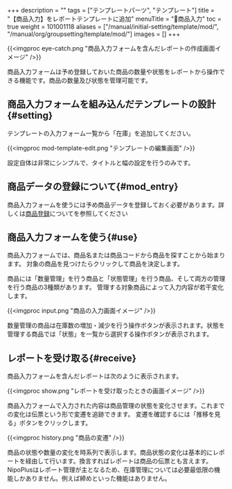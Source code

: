 +++
description = ""
tags = ["テンプレートパーツ", "テンプレート"]
title = "【商品入力】をレポートテンプレートに追加"
menuTitle = "🧩商品入力"
toc = true
weight = 101001118
aliases = ["/manual/initial-setting/template/mod/", "/manual/org/groupsetting/template/mod/"]
images = []
+++

{{<imgproc eye-catch.png "商品入力フォームを含んだレポートの作成画面イメージ" />}}

商品入力フォームは予め登録しておいた商品の数量や状態をレポートから操作できる機能です。商品の数量及び状態を管理可能です。

## 商品入力フォームを組み込んだテンプレートの設計{#setting}

テンプレートの入力フォーム一覧から「在庫」を追加してください。

{{<imgproc mod-template-edit.png "テンプレートの編集画面" />}}

設定自体は非常にシンプルで、タイトルと幅の設定を行うのみです。

## 商品データの登録について{#mod_entry}

商品入力フォームを使うには予め商品データを登録しておく必要があります。詳しくは[商品登録](/docs/manual/initial-setting/advanced-setting/point/)についてを参照してください

## 商品入力フォームを使う{#use}

商品入力フォームでは、商品名または商品コードから商品を探すことから始まります。
対象の商品を見つけたらクリックして商品を決定します。

商品には「数量管理」を行う商品と「状態管理」を行う商品、そして両方の管理を行う商品の3種類があります。
管理する対象商品によって入力内容が若干変化します。

{{<imgproc input.png "商品の入力画面イメージ" />}}

数量管理の商品は在庫数の増加・減少を行う操作ボタンが表示されます。状態を管理する商品では「状態」を一覧から選択する操作ボタンが表示されます。

## レポートを受け取る{#receive}

商品入力フォームを含んだレポートは次のように表示されます。

{{<imgproc show.png "レポートを受け取ったときの画面イメージ" />}}

商品入力フォームで入力された内容は商品管理の状態を変化させます。これまでの変化は伝票という形で変遷を追跡できます。
変遷を確認するには「推移を見る」ボタンをクリックします。

{{<imgproc history.png "商品の変遷" />}}

商品の状態や数量の変化を時系列で表示します。商品状態の変化は基本的にレポートを経由して行います。換言すればレポートは商品の伝票とも言えます。
NipoPlusはレポート管理が主となるため、在庫管理については必要最低限の機能しかありません。例えば締めといった機能はありません。
